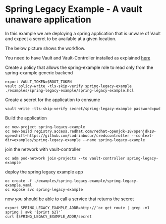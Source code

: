 # Spring Legacy Example - A vault unaware application

In this example we are deploying a spring application that is unware of Vault and expect a secret to be available at a given location.

The below picture shows the workflow.

You need to have Vault and Vault-Controller installed as explained [here](../../README.md)

Create a policy that allows the spring-example role to read only from the spring-example generic backend
```
export VAULT_TOKEN=$ROOT_TOKEN
vault policy-write -tls-skip-verify spring-legacy-example ./examples/spring-legacy-example/spring-legacy-example.hcl 
```

Create a secret for the application to consume
```
vault write -tls-skip-verify secret/spring-legacy-example password=pwd 
```

Build the application

```
oc new-project spring-legacy-example
oc new-build registry.access.redhat.com/redhat-openjdk-18/openjdk18-openshift~https://github.com/codrinbucur/credscontroller --context-dir=examples/spring-legacy-example --name spring-legacy-example
```
join the network with vault-controller
```
oc adm pod-network join-projects --to vault-controller spring-legacy-example
```
deploy the spring legacy example app
```
oc create -f ./examples/spring-legacy-example/spring-legacy-example.yaml
oc expose svc spring-legacy-example
```
now you should be able to call a service that returns the secret
```
export SPRING_LEGACY_EXAMPLE_ADDR=http://`oc get route | grep -m1 spring | awk '{print $2}'`
curl $SPRING_LEGACY_EXAMPLE_ADDR/secret
```